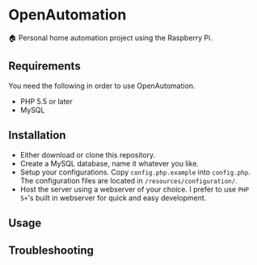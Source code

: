 # OpenAutomation
🏠 Personal home automation project using the Raspberry Pi.

## Requirements
You need the following in order to use OpenAutomation.
- PHP 5.5 or later
- MySQL

## Installation
- Either download or clone this repository.
- Create a MySQL database, name it whatever you like.
- Setup your configurations.  Copy `config.php.example` into `config.php`.  The configuration files are located in `/resources/configuration/`.
- Host the server using a webserver of your choice.  I prefer to use `PHP 5+`'s built in webserver for quick and easy development.

## Usage

## Troubleshooting
